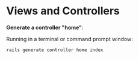 # Views and Controllers

**Generate a controller "home"**:

Running in a terminal or command prompt window:
``` 
rails generate controller home index 
```



